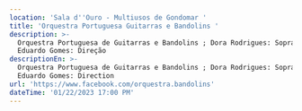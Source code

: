 ```yaml
---
location: 'Sala d''Ouro - Multiusos de Gondomar '
title: 'Orquestra Portuguesa Guitarras e Bandolins '
description: >-
  Orquestra Portuguesa de Guitarras e Bandolins ; Dora Rodrigues: Soprano ; José
  Eduardo Gomes: Direção
descriptionEn: >-
  Orquestra Portuguesa de Guitarras e Bandolins ; Dora Rodrigues: Soprano ; José
  Eduardo Gomes: Direction
url: 'https://www.facebook.com/orquestra.bandolins'
dateTime: '01/22/2023 17:00 PM'
---
```




